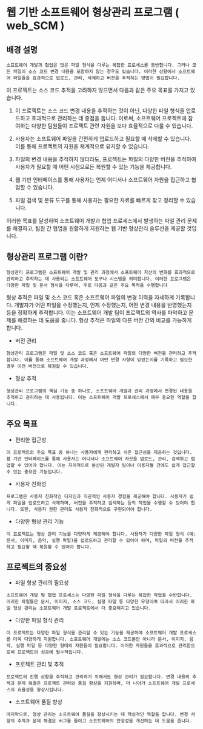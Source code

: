 # 웹 기반 소프트웨어 형상관리 프로그램 ( web_SCM )

## 배경 설명
`소프트웨어 개발과 협업은 많은 파일 형식을 다루는 복잡한 프로세스를 동반합니다. 그러나 모든 파일이 소스 코드 변경 내용을 포함하지 않는 경우도 있습니다. 이러한 상황에서 소프트웨어 파일들을 효과적으로 업로드, 관리, 삭제하고 버전을 추적하는 방법이 필요합니다.`

이 프로젝트는 소스 코드 추적을 고려하지 않으면서 다음과 같은 주요 목표를 가지고 있습니다.

1. 이 프로젝트는 소스 코드 변경 내용을 추적하는 것이 아닌, 다양한 파일 형식을 업로드하고 효과적으로 관리하는 데 중점을 둡니다. 이로써, 소프트웨어 프로젝트에 참여하는 다양한 팀원들이 프로젝트 관련 자원을 보다 효율적으로 다룰 수 있습니다.

2. 사용자는 소프트웨어 파일을 간편하게 업로드하고 필요할 때 삭제할 수 있습니다. 이를 통해 프로젝트의 자원을 체계적으로 유지할 수 있습니다.

3. 파일의 변경 내용을 추적하지 않더라도, 프로젝트는 파일의 다양한 버전을 추적하여 사용자가 필요할 때 어떤 시점으로든 복원할 수 있는 기능을 제공합니다.

4. 웹 기반 인터페이스를 통해 사용자는 언제 어디서나 소프트웨어 자원을 접근하고 협업할 수 있습니다.

5. 파일 검색 및 분류 도구를 통해 사용자는 필요한 자료를 빠르게 찾고 정리할 수 있습니다.

이러한 목표를 달성하여 소프트웨어 개발과 협업 프로세스에서 발생하는 파일 관리 문제를 해결하고, 팀원 간 협업을 원활하게 지원하는 웹 기반 형상관리 솔루션을 제공할 것입니다.

## 형상관리 프로그램 이란?
`형상관리 프로그램은 소프트웨어 개발 및 관리 과정에서 소프트웨어 자산의 변화를 효과적으로 관리하고 추적하는 데 사용되는 소프트웨어 도구나 시스템을 의미합니다. 이러한 프로그램은 다양한 파일 및 문서 형식을 다루며, 주로 다음과 같은 주요 목적을 수행합니다`

형상 추적은 파일 및 소스 코드 혹은 소프트웨어 파일의 변경 이력을 자세하게 기록합니다. 개발자가 어떤 파일을 수정했는지, 언제 수정했는지, 어떤 변경 내용을 반영했는지 등을 정확하게 추적합니다. 이는 소프트웨어 개발 팀이 프로젝트의 역사를 파악하고 문제를 해결하는 데 도움을 줍니다.
형상 추적은 파일의 다른 버전 간의 비교를 가능하게 합니다.

* 버전 관리

`형상관리 프로그램은 파일 및 소스 코드 혹은 소프트웨어 파일의 다양한 버전을 관리하고 추적합니다. 이를 통해 소프트웨어 개발 과정에서 어떤 변경 사항이 있었는지를 기록하고 필요한 경우 이전 버전으로 복원할 수 있습니다.`

* 형상 추적

`형상관리 프로그램의 핵심 기능 중 하나로, 소프트웨어 개발과 관리 과정에서 변경된 내용을 추적하고 관리하는 데 사용됩니다. 이는 소프트웨어 개발 프로세스에서 매우 중요한 역할을 합니다. `

## 주요 목표
* 편리한 접근성

`이 프로젝트의 주요 목표 중 하나는 사용자에게 편리하고 쉬운 접근성을 제공하는 것입니다. 웹 기반 인터페이스를 통해 사용자는 어디서나 소프트웨어 자산을 업로드, 관리, 검색하고 협업할 수 있어야 합니다. 이는 지리적으로 분산된 개발자 팀이나 이용자들 간에도 쉽게 접근할 수 있는 중요한 기능입니다.`
* 사용자 친화성

`프로그램은 사용자 친화적인 디자인과 직관적인 사용자 경험을 제공해야 합니다. 사용자가 쉽게 파일을 업로드하고 삭제하며, 버전을 추적하고 검색하는 등의 작업을 수행할 수 있어야 합니다. 또한, 사용자 권한 관리도 사용자 친화적으로 구현되어야 합니다.`

* 다양한 형상 관리 기능

`이 프로젝트는 형상 관리 기능을 다양하게 제공해야 합니다. 사용자가 다양한 파일 형식 (예: 문서, 이미지, 음악, 실행 파일)을 업로드하고 관리할 수 있어야 하며, 파일의 버전을 추적하고 필요할 때 복원할 수 있어야 합니다.`

## 프로젝트의 중요성
* 파일 형상 관리의 필요성

`소프트웨어 개발 및 협업 프로세스는 다양한 파일 형식을 다루는 복잡한 작업을 수반합니다. 이러한 파일들은 문서, 이미지, 소스 코드, 실행 파일 등 다양한 유형이며 따라서 이러한 파일 형상 관리는 소프트웨어 개발 프로젝트에서 더 중요해지고 있습니다.`

* 다양한 파일 형식 관리

`이 프로젝트는 다양한 파일 형식을 관리할 수 있는 기능을 제공하여 소프트웨어 개발 프로세스를 더욱 다양하게 지원합니다. 소프트웨어 개발에는 소스 코드뿐만 아니라 문서, 이미지, 음악, 실행 파일 등 다양한 형태의 자원들이 필요합니다. 이러한 자원들을 효과적으로 관리함으로써 프로젝트의 성공에 필수적입니다.`

* 프로젝트 관리 및 추적

`프로젝트의 진행 상황을 추적하고 관리하기 위해서도 형상 관리가 필요합니다. 변경 내용의 추적과 문제 해결은 프로젝트 관리와 품질 향상을 지원하며, 더 나아가 소프트웨어 개발 프로세스의 효율성을 향상시킵니다.`

* 소프트웨어 품질 향상

`마지막으로, 형상 관리는 소프트웨어 품질을 향상시키는 데 핵심적인 역할을 합니다. 변경 사항의 추적과 문제 해결은 버그를 줄이고 소프트웨어의 안정성을 개선하는 데 도움을 줍니다.`
